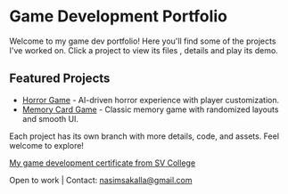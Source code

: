 # Game Development Portfolio  

Welcome to my game dev portfolio! Here you'll find some of the projects I've worked on. Click a project to view its files ,  details and play its demo.  

## Featured Projects  
- [Horror Game](https://github.com/NasimSakalla/GameDevPortfolio/tree/Horror-Game) - AI-driven horror experience with player customization.  
- [Memory Card Game](https://github.com/YourUsername/GameDevPortfolio/tree/memory-card-game) - Classic memory game with randomized layouts and smooth UI.  

Each project has its own branch with more details, code, and assets. Feel welcome to explore!

[My game development certificate from SV College](https://github.com/user-attachments/files/19036884/My.game.development.certificate.from.SV.College.pdf)

Open to work | Contact: nasimsakalla@gmail.com 
